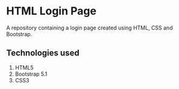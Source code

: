 # HTML Login Page
A repository containing a login page created using HTML, CSS and Bootstrap.

## Technologies used

1. HTML5
2. Bootstrap 5.1
3. CSS3
